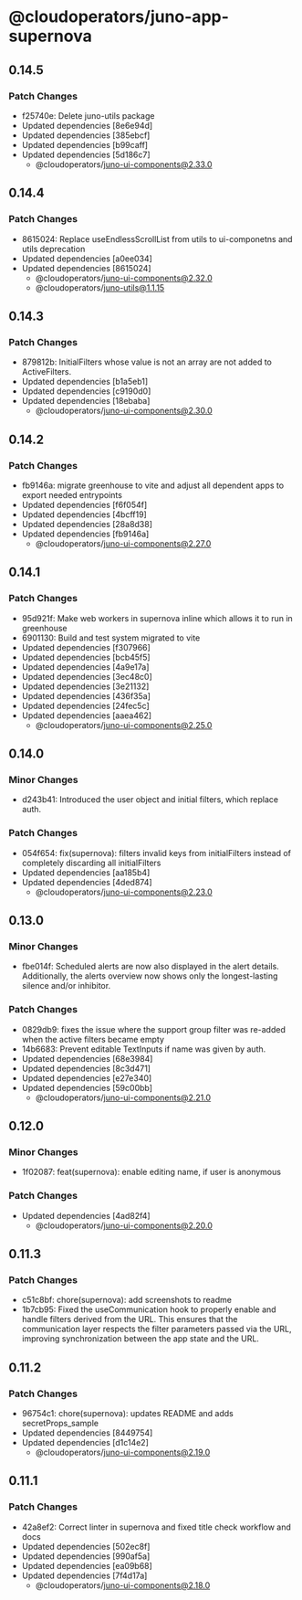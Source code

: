 # @cloudoperators/juno-app-supernova

## 0.14.5

### Patch Changes

- f25740e: Delete juno-utils package
- Updated dependencies [8e6e94d]
- Updated dependencies [385ebcf]
- Updated dependencies [b99caff]
- Updated dependencies [5d186c7]
  - @cloudoperators/juno-ui-components@2.33.0

## 0.14.4

### Patch Changes

- 8615024: Replace useEndlessScrollList from utils to ui-componetns and utils deprecation
- Updated dependencies [a0ee034]
- Updated dependencies [8615024]
  - @cloudoperators/juno-ui-components@2.32.0
  - @cloudoperators/juno-utils@1.1.15

## 0.14.3

### Patch Changes

- 879812b: InitialFilters whose value is not an array are not added to ActiveFilters.
- Updated dependencies [b1a5eb1]
- Updated dependencies [c9190d0]
- Updated dependencies [18ebaba]
  - @cloudoperators/juno-ui-components@2.30.0

## 0.14.2

### Patch Changes

- fb9146a: migrate greenhouse to vite and adjust all dependent apps to export needed entrypoints
- Updated dependencies [f6f054f]
- Updated dependencies [4bcff19]
- Updated dependencies [28a8d38]
- Updated dependencies [fb9146a]
  - @cloudoperators/juno-ui-components@2.27.0

## 0.14.1

### Patch Changes

- 95d921f: Make web workers in supernova inline which allows it to run in greenhouse
- 6901130: Build and test system migrated to vite
- Updated dependencies [f307966]
- Updated dependencies [bcb45f5]
- Updated dependencies [4a9e17a]
- Updated dependencies [3ec48c0]
- Updated dependencies [3e21132]
- Updated dependencies [436f35a]
- Updated dependencies [24fec5c]
- Updated dependencies [aaea462]
  - @cloudoperators/juno-ui-components@2.25.0

## 0.14.0

### Minor Changes

- d243b41: Introduced the user object and initial filters, which replace auth.

### Patch Changes

- 054f654: fix(supernova): filters invalid keys from initialFilters instead of completely discarding all initialFilters
- Updated dependencies [aa185b4]
- Updated dependencies [4ded874]
  - @cloudoperators/juno-ui-components@2.23.0

## 0.13.0

### Minor Changes

- fbe014f: Scheduled alerts are now also displayed in the alert details. Additionally, the alerts overview now shows only the longest-lasting silence and/or inhibitor.

### Patch Changes

- 0829db9: fixes the issue where the support group filter was re-added when the active filters became empty
- 14b6683: Prevent editable TextInputs if name was given by auth.
- Updated dependencies [68e3984]
- Updated dependencies [8c3d471]
- Updated dependencies [e27e340]
- Updated dependencies [59c00bb]
  - @cloudoperators/juno-ui-components@2.21.0

## 0.12.0

### Minor Changes

- 1f02087: feat(supernova): enable editing name, if user is anonymous

### Patch Changes

- Updated dependencies [4ad82f4]
  - @cloudoperators/juno-ui-components@2.20.0

## 0.11.3

### Patch Changes

- c51c8bf: chore(supernova): add screenshots to readme
- 1b7cb95: Fixed the useCommunication hook to properly enable and handle filters derived from the URL. This ensures that the communication layer respects the filter parameters passed via the URL, improving synchronization between the app state and the URL.

## 0.11.2

### Patch Changes

- 96754c1: chore(supernova): updates README and adds secretProps_sample
- Updated dependencies [8449754]
- Updated dependencies [d1c14e2]
  - @cloudoperators/juno-ui-components@2.19.0

## 0.11.1

### Patch Changes

- 42a8ef2: Correct linter in supernova and fixed title check workflow and docs
- Updated dependencies [502ec8f]
- Updated dependencies [990af5a]
- Updated dependencies [ea09b68]
- Updated dependencies [7f4d17a]
  - @cloudoperators/juno-ui-components@2.18.0
